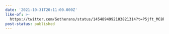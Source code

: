 ```yaml
---
date: '2021-10-31T20:11:00.000Z'
like-of: >-
  https://twitter.com/Sotherans/status/1454894992103821314?t=P5jft_MC8RUIoIgP-UVLZQ&s=19
post-status: published
---
```


